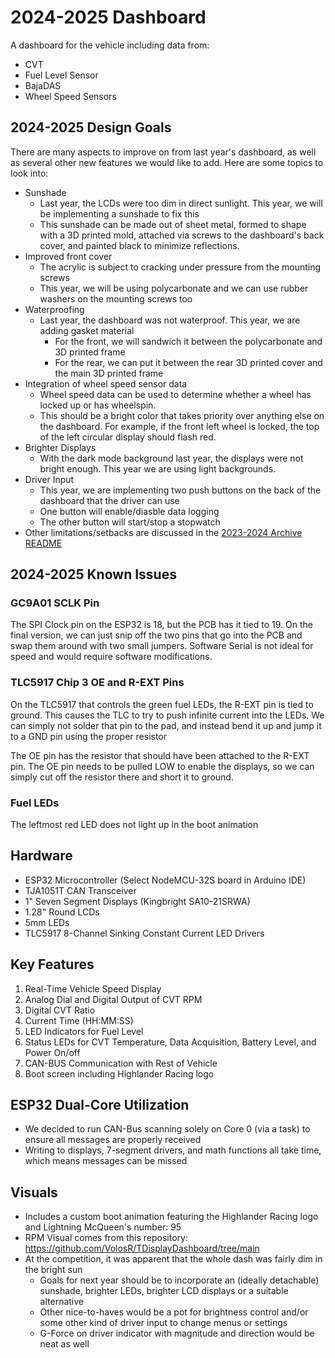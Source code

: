 # 2024-2025 Dashboard

A dashboard for the vehicle including data from:
* CVT
* Fuel Level Sensor
* BajaDAS
* Wheel Speed Sensors

## 2024-2025 Design Goals

There are many aspects to improve on from last year's dashboard, as well as several other new features we would like to add. Here are some topics to look into:

* Sunshade
  * Last year, the LCDs were too dim in direct sunlight. This year, we will be implementing a sunshade to fix this
  * This sunshade can be made out of sheet metal, formed to shape with a 3D printed mold, attached via screws to the dashboard's back cover, and painted black to minimize reflections.
 * Improved front cover
     * The acrylic is subject to cracking under pressure from the mounting screws
     * This year, we will be using polycarbonate and we can use rubber washers on the mounting screws too
 * Waterproofing
     * Last year, the dashboard was not waterproof. This year, we are adding gasket material
          * For the front, we will sandwich it between the polycarbonate and 3D printed frame
          * For the rear, we can put it between the rear 3D printed cover and the main 3D printed frame
* Integration of wheel speed sensor data
     * Wheel speed data can be used to determine whether a wheel has locked up or has wheelspin.
     * This should be a bright color that takes priority over anything else on the dashboard. For example, if the front left wheel is locked, the top of the left circular display should flash red.
* Brighter Displays
     * With the dark mode background last year, the displays were not bright enough. This year we are using light backgrounds.
* Driver Input
     * This year, we are implementing two push buttons on the back of the dashboard that the driver can use
     * One button will enable/diasble data logging
     * The other button will start/stop a stopwatch
* Other limitations/setbacks are discussed in the [2023-2024 Archive README](https://github.com/NJIT-Highlander-Racing-Electrical/Dashboard/tree/main/2023-2024%20Archive)

## 2024-2025 Known Issues

### GC9A01 SCLK Pin

The SPI Clock pin on the ESP32 is 18, but the PCB has it tied to 19. On the final version, we can just snip off the two pins that go into the PCB and swap them around with two small jumpers. Software Serial is not ideal for speed and would require software modifications.

### TLC5917 Chip 3 OE and R-EXT Pins

On the TLC5917 that controls the green fuel LEDs, the R-EXT pin is tied to ground. This causes the TLC to try to push infinite current into the LEDs. We can simply not solder that pin to the pad, and instead bend it up and jump it to a GND pin using the proper resistor

The OE pin has the resistor that should have been attached to the R-EXT pin. The OE pin needs to be pulled LOW to enable the displays, so we can simply cut off the resistor there and short it to ground.

### Fuel LEDs

 The leftmost red LED does not light up in the boot animation
 


## Hardware

* ESP32 Microcontroller (Select NodeMCU-32S board in Arduino IDE)
* TJA1051T CAN Transceiver
* 1" Seven Segment Displays (Kingbright SA10-21SRWA)
* 1.28" Round LCDs
* 5mm LEDs
* TLC5917 8-Channel Sinking Constant Current LED Drivers

## Key Features

1. Real-Time Vehicle Speed Display
2. Analog Dial and Digital Output of CVT RPM
4. Digital CVT Ratio
5. Current Time (HH:MM:SS)
6. LED Indicators for Fuel Level
7. Status LEDs for CVT Temperature, Data Acquisition, Battery Level, and Power On/off
8. CAN-BUS Communication with Rest of Vehicle
9. Boot screen including Highlander Racing logo

## ESP32 Dual-Core Utilization

* We decided to run CAN-Bus scanning solely on Core 0 (via a task) to ensure all messages are properly received
* Writing to displays, 7-segment drivers, and math functions all take time, which means messages can be missed

## Visuals

* Includes a custom boot animation featuring the Highlander Racing logo and Lightning McQueen's number: 95
* RPM Visual comes from this repository: https://github.com/VolosR/TDisplayDashboard/tree/main
* At the competition, it was apparent that the whole dash was fairly dim in the bright sun
  * Goals for next year should be to incorporate an (ideally detachable) sunshade, brighter LEDs, brighter LCD displays or a suitable alternative
  * Other nice-to-haves would be a pot for brightness control and/or some other kind of driver input to change menus or settings
  * G-Force on driver indicator with magnitude and direction would be neat as well
